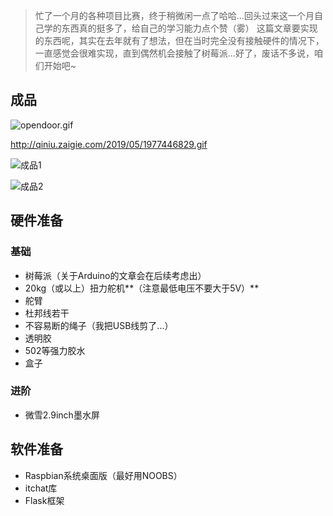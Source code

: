> 忙了一个月的各种项目比赛，终于稍微闲一点了哈哈...回头过来这一个月自己学的东西真的挺多了，给自己的学习能力点个赞（雾）
这篇文章要实现的东西呢，其实在去年就有了想法，但在当时完全没有接触硬件的情况下，一直感觉会很难实现，直到偶然机会接触了树莓派...好了，废话不多说，咱们开始吧~

## 成品 ##
![opendoor.gif][1]

http://qiniu.zaigie.com/2019/05/1977446829.gif

![成品1][2]

![成品2][3]

## 硬件准备 ##
### 基础 ###
 - 树莓派（关于Arduino的文章会在后续考虑出）
 - 20kg（或以上）扭力舵机**（注意最低电压不要大于5V）**
 - 舵臂
 - 杜邦线若干
 - 不容易断的绳子（我把USB线剪了...）
 - 透明胶
 - 502等强力胶水
 - 盒子

### 进阶 ###
 - 微雪2.9inch墨水屏

## 软件准备 ##
 - Raspbian系统桌面版（最好用NOOBS）
 - itchat库
 - Flask框架


  [1]: http://qiniu.zaigie.com/2019/05/1977446829.gif
  [2]: http://qiniu.zaigie.com/2019/05/4020774372.jpg
  [3]: http://qiniu.zaigie.com/2019/05/96436279.jpg
